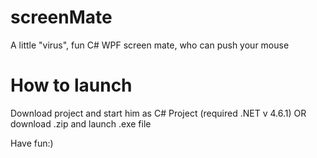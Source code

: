 # screenMate
A little "virus", fun C# WPF screen mate, who can push your mouse

# How to launch
Download project and start him as C# Project (required .NET v 4.6.1)
OR download .zip and launch .exe file

Have fun:)

